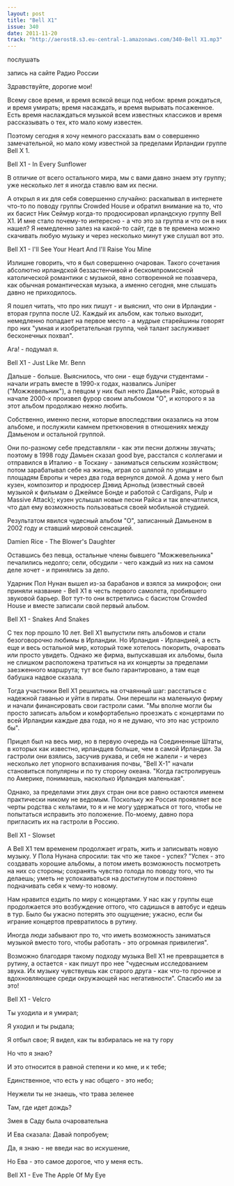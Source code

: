 ```yaml
---
layout: post
title: "Bell X1"
issue: 340
date: 2011-11-20
track: "http://aerost8.s3.eu-central-1.amazonaws.com/340-Bell X1.mp3"
---
```


послушать

запись на сайте Радио России

Здравствуйте, дорогие мои!

Всему свое время, и время всякой вещи под небом: время рождаться, и время умирать; время насаждать, и время вырывать посаженное. Есть время наслаждаться музыкой всем известных классиков и время рассказывать о тех, кто мало кому известен.

Поэтому сегодня я хочу немного рассказать вам о совершенно замечательной, но мало кому известной за пределами Ирландии группе Bell X 1.

Bell X1 - In Every Sunflower

В отличие от всего остального мира, мы с вами давно знаем эту группу; уже несколько лет я иногда ставлю вам их песни.

А открыл я их для себя совершенно случайно: раскапывал в интернете что-то по поводу группы Crowded House и обратил внимание на то, что их басист Ник Сеймур когда-то продюсировал ирландскую группу Bell X1. И мне стало почему-то интересно - а что это за группа и что он в них нашел? Я немедленно залез на какой-то сайт, где в те времена можно скачивать любую музыку и через несколько минут уже слушал вот это.

Bell X1 - I'll See Your Heart And I'll Raise You Mine

Излишне говорить, что я был совершенно очарован. Такого сочетания абсолютно ирландской беззастенчивой и бескомпромиссной католической романтики с музыкой, явно сотворенной не позавчера, как обычная романтическая музыка, а именно сегодня, мне слышать давно не приходилось.

Я пошел читать, что про них пишут - и выяснил, что они в Ирландии - вторая группа после U2. Каждый их альбом, как только выходит, немедленно попадает на первое место - а мудрые старейшины говорят про них "умная и изобретательная группа, чей талант заслуживает бесконечных похвал".

Ага! - подумал я.

Bell X1 - Just Like Mr. Benn

Дальше - больше. Выяснилось, что они - еще будучи студентами - начали играть вместе в 1990-х годах, назвались Juniper ("Можжевельник"), а певцом у них был некто Дамьен Райс, который в начале 2000-х произвел фурор своим альбомом "О", и которого я за этот альбом продолжаю нежно любить.

Собственно, именно песни, которые впоследствии оказались на этом альбоме, и послужили камнем преткновения в отношениях между Дамьеном и остальной группой.

Они по-разному себе представляли - как эти песни должны звучать; поэтому в 1998 году Дамьен сказал good bye, расстался с коллегами и отправился в Италию - в Тоскану - заниматься сельским хозяйством; потом зарабатывал себе на жизнь, играя со шляпой по улицам и площадям Европы и через два года вернулся домой. А дома у него был кузен, композитор и продюсер Дэвид Арнольд (известный своей музыкой к фильмам о Джеймсе Бонде и работой с Cardigans, Pulp и Massive Attack); кузен услышал новые песни Райса и так впечатлился, что дал ему возможность пользоваться своей мобильной студией.

Результатом явился чудесный альбом "О", записанный Дамьеном в 2002 году и ставший мировой сенсацией.

Damien Rice - The Blower's Daughter

Оставшись без певца, остальные члены бывшего "Можжевельника" печалились недолго; сели, обсудили - чего каждый из них на самом деле хочет - и принялись за дело.

Ударник Пол Нунан вышел из-за барабанов и взялся за микрофон; они приняли название - Bell X1 в честь первого самолета, пробившего звуковой барьер. Вот тут-то они встретились с басистом Crowded House и вместе записали свой первый альбом.

Bell X1 - Snakes And Snakes

C тех пор прошло 10 лет. Bell X1 выпустили пять альбомов и стали безоговорочно любимы в Ирландии. Но Ирландия - Ирландией, а есть еще и весь остальной мир, который тоже хотелось покорить, очаровать или просто увидеть. Однако же фирма, выпускавшая их альбомы, была не слишком расположена тратиться на их концерты за пределами заезженного маршрута; тут все было гарантировано, а там еще бабушка надвое сказала.

Тогда участники Bell X1 решились на отчаянный шаг: расстаться с надежной гаванью и уйти в пираты. Они перешли на маленькую фирму и начали финансировать свои гастроли сами. "Мы вполне могли бы просто записать альбом и комфортабельно проезжать с концертами по всей Ирландии каждые два года, но я не думаю, что это нас устроило бы".

Прицел был на весь мир, но в первую очередь на Соединенные Штаты, в которых как известно, ирландцев больше, чем в самой Ирландии. За гастроли они взялись, засучив рукава, и себя не жалели - и через несколько лет упорного вспахивания почвы, "Bell X-1" начали становиться популярны и по ту сторону океана. "Когда гастролируешь по Америке, понимаешь, насколько Ирландия маленькая".

Однако, за пределами этих двух стран они все равно остаются именем практически никому не ведомым. Поскольку же Россия проявляет все черты родства с кельтами, то я и не могу удержаться от того, чтобы не попытаться исправить это положение. По-моему, давно пора пригласить их на гастроли в Россию.

Bell X1 - Slowset

А Bell X1 тем временем продолжает играть, жить и записывать новую музыку. У Пола Нунана спросили: так что же такое - успех? "Успех - это создавать хорошие альбомы, а потом иметь возможность посмотреть на них со стороны; сохранять чувство голода по поводу того, что ты делаешь; уметь не успокаиваться на достигнутом и постоянно подначивать себя к чему-то новому.

Нам нравится ездить по миру с концертами. У нас как у группы еще продолжается это возбуждение оттого, что садишься в автобус и едешь в тур. Было бы ужасно потерять это ощущение; ужасно, если бы играние концертов превратилось в рутину.

Иногда люди забывают про то, что иметь возможность заниматься музыкой вместо того, чтобы работать - это огромная привилегия".

Возможно благодаря такому подходу музыка Bell X1 не превращается в рутину, а остается - как пишут про нее "чудесным исследованием звука. Их музыку чувствуешь как старого друга - как что-то прочное и вдохновляющее среди окружающей нас негативности". Спасибо им за это!

Bell X1 - Velcro

Ты уходила и я умирал;

Я уходил и ты рыдала;

Я отбыл свое; Я видел, как ты взбиралась не на ту гору

Но что я знаю?

И это относится в равной степени и ко мне, и к тебе;

Единственное, что есть у нас общего - это небо;

Неужели ты не знаешь, что трава зеленее

Там, где идет дождь?

Змея в Саду была очаровательна

И Ева сказала: Давай попробуем;

Да, я знаю - не введи нас во искушение,

Но Ева - это самое дорогое, что у меня есть.

Bell X1 - Eve The Apple Of My Eye
